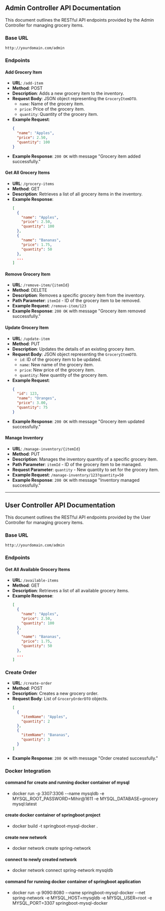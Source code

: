 ## Admin Controller API Documentation

This document outlines the RESTful API endpoints provided by the Admin Controller for managing grocery items.

### Base URL

```
http://yourdomain.com/admin
```

### Endpoints

#### Add Grocery Item

- **URL**: `/add-item`
- **Method**: POST
- **Description**: Adds a new grocery item to the inventory.
- **Request Body**: JSON object representing the `GroceryItemDTO`.
  - `name`: Name of the grocery item.
  - `price`: Price of the grocery item.
  - `quantity`: Quantity of the grocery item.
- **Example Request**:
  ```json
  {
    "name": "Apples",
    "price": 2.50,
    "quantity": 100
  }
  ```
- **Example Response**: `200 OK` with message "Grocery item added successfully."

#### Get All Grocery Items

- **URL**: `/grocery-items`
- **Method**: GET
- **Description**: Retrieves a list of all grocery items in the inventory.
- **Example Response**:
  ```json
  [
    {
      "name": "Apples",
      "price": 2.50,
      "quantity": 100
    },
    {
      "name": "Bananas",
      "price": 1.75,
      "quantity": 50
    },
    ...
  ]
  ```

#### Remove Grocery Item

- **URL**: `/remove-item/{itemId}`
- **Method**: DELETE
- **Description**: Removes a specific grocery item from the inventory.
- **Path Parameter**: `itemId` - ID of the grocery item to be removed.
- **Example Request**: `/remove-item/123`
- **Example Response**: `200 OK` with message "Grocery item removed successfully."

#### Update Grocery Item

- **URL**: `/update-item`
- **Method**: PUT
- **Description**: Updates the details of an existing grocery item.
- **Request Body**: JSON object representing the `GroceryItemDTO`.
  - `id`: ID of the grocery item to be updated.
  - `name`: New name of the grocery item.
  - `price`: New price of the grocery item.
  - `quantity`: New quantity of the grocery item.
- **Example Request**:
  ```json
  {
    "id": 123,
    "name": "Oranges",
    "price": 3.00,
    "quantity": 75
  }
  ```
- **Example Response**: `200 OK` with message "Grocery item updated successfully."

#### Manage Inventory

- **URL**: `/manage-inventory/{itemId}`
- **Method**: PUT
- **Description**: Manages the inventory quantity of a specific grocery item.
- **Path Parameter**: `itemId` - ID of the grocery item to be managed.
- **Request Parameter**: `quantity` - New quantity to set for the grocery item.
- **Example Request**: `/manage-inventory/123?quantity=50`
- **Example Response**: `200 OK` with message "Inventory managed successfully."


-----------------------------------------------------------------------------------------------------------------------------------------------------------------------

## User Controller API Documentation

This document outlines the RESTful API endpoints provided by the User Controller for managing grocery items.

### Base URL

```
http://yourdomain.com/admin
```

### Endpoints

#### Get All Available Grocery Items

- **URL**: `/available-items`
- **Method**: GET
- **Description**: Retrieves a list of all available grocery items.
- **Example Response**:
  ```json
  [
    {
      "name": "Apples",
      "price": 2.50,
      "quantity": 100
    },
    {
      "name": "Bananas",
      "price": 1.75,
      "quantity": 50
    },
    ...
  ]

### Create Order

- **URL**: `/create-order`
- **Method**: POST
- **Description**: Creates a new grocery order.
- **Request Body**: List of `GroceryOrderDTO` objects.
  ```json
  [
    {
      "itemName": "Apples",
      "quantity": 2
    },
    {
      "itemName": "Bananas",
      "quantity": 3
    }
  ]
- **Example Response**: `200 OK` with message "Order created successfully."

### Docker Integration 

#### command for create and running docker container of mysql 
- docker run -p 3307:3306 --name mysqldb -e MYSQL_ROOT_PASSWORD=Mihir@1611 -e MYSQL_DATABASE=grocery mysql:latest

#### create docker container of springboot project
- docker build -t springboot-mysql-docker .  

#### create new network
- docker network create spring-network

#### connect to newly created network 
- docker network connect spring-network mysqldb

#### command for running docker container of springboot application
- docker run -p 9090:8080 --name springboot-mysql-docker --net spring-network -e MYSQL_HOST=mysqldb -e MYSQL_USER=root -e MYSQL_PORT=3307 springboot-mysql-docker

